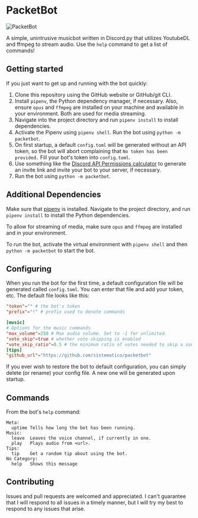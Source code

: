 # PacketBot

![PacketBot](https://raw.githubusercontent.com/sistematico/packetbot/main/assets/img/terminator.jpg "T-800")

A simple, unintrusive musicbot written in Discord.py that utilizes YoutubeDL and ffmpeg to stream audio. Use the `help` command to get a list of commands!

## Getting started
If you just want to get up and running with the bot quickly:

1. Clone this repository using the GitHub website or GitHub/git CLI.
2. Install `pipenv`, the Python dependency manager, if necessary. Also, ensure `opus` and `ffmpeg` are installed on your machine and available in your environment. Both are used for media streaming.
3. Navigate into the project directory and run `pipenv install` to install dependencies.
4. Activate the Pipenv using `pipenv shell`. Run the bot using `python -m packetbot`.
5. On first startup, a default `config.toml` will be generated without an API token, so the bot will abort complaining that `No token has been provided.` Fill your bot's token into `config.toml`.
6. Use something like the [Discord API Permissions calculator](https://discordapi.com/permissions.html) to generate an invite link and invite your bot to your server, if necessary.
7. Run the bot using `python -m packetbot`.

## Additional Dependencies

Make sure that [pipenv](https://pipenv.pypa.io/en/latest/) is installed. Navigate to the project directory, and run `pipenv install` to install the Python dependencies.

To allow for streaming of media, make sure `opus` and `ffmpeg` are installed and in your environment.

To run the bot, activate the virtual environment with `pipenv shell` and then `python -m packetbot` to start the bot.

## Configuring

When you run the bot for the first time, a default configuration file will be generated called `config.toml`. You can enter that file and add your token, etc. The default file looks like this:

```toml
"token"="" # the bot's token
"prefix"="!" # prefix used to denote commands

[music]
# Options for the music commands
"max_volume"=250 # Max audio volume. Set to -1 for unlimited.
"vote_skip"=true # whether vote-skipping is enabled
"vote_skip_ratio"=0.5 # the minimum ratio of votes needed to skip a song
[tips]
"github_url"="https://github.com/sistematico/packetbot"
```

If you ever wish to restore the bot to default configuration, you can simply delete (or rename) your config file. A new one will be generated upon startup.

## Commands
From the bot's `help` command:
```
Meta:
  uptime Tells how long the bot has been running.
Music:
  leave  Leaves the voice channel, if currently in one.
  play   Plays audio from <url>.
Tips:
  tip    Get a random tip about using the bot.
​No Category:
  help   Shows this message
```

## Contributing
Issues and pull requests are welcomed and appreciated. I can't guarantee that I will respond to all issues in a timely manner, but I will try my best to respond to any issues that arise.